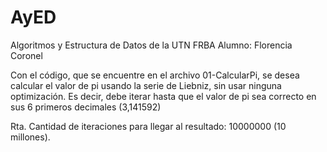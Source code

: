 # AyED
Algoritmos y Estructura de Datos de la UTN FRBA
Alumno: Florencia Coronel

Con el código, que se encuentre en el archivo 01-CalcularPi, se desea calcular el valor de pi usando la serie de Liebniz, sin usar ninguna optimización. Es decir, debe iterar hasta que el valor de pi sea correcto en sus 6 primeros decimales (3,141592)

Rta. Cantidad de iteraciones para llegar al resultado: 10000000 (10 millones).
